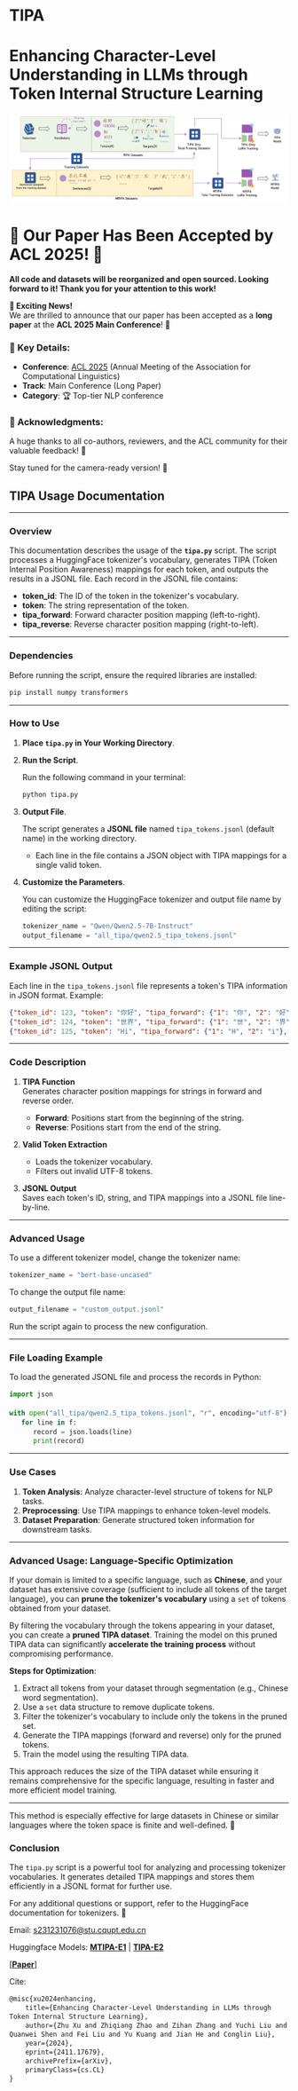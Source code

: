 # TIPA
# Enhancing Character-Level Understanding in LLMs through Token Internal Structure Learning
![img.png](img.png)

# 📄 Our Paper Has Been Accepted by ACL 2025! 🎉

**All code and datasets will be reorganized and open sourced. Looking forward to it! Thank you for your attention to this work!**

**🎉 Exciting News!**  
We are thrilled to announce that our paper has been accepted as a **long paper** at the **ACL 2025 Main Conference**! 🌟

### 📌 Key Details:
- **Conference**: [ACL 2025](https://acl2025.org/) (Annual Meeting of the Association for Computational Linguistics)  
- **Track**: Main Conference (Long Paper)  
- **Category**: 🏆 Top-tier NLP conference  

### 🙏 Acknowledgments:  
A huge thanks to all co-authors, reviewers, and the ACL community for their valuable feedback! 🤝  

Stay tuned for the camera-ready version! 📢  

## **TIPA Usage Documentation**

---

### **Overview**

This documentation describes the usage of the **`tipa.py`** script. The script processes a HuggingFace tokenizer's vocabulary, generates TIPA (Token Internal Position Awareness) mappings for each token, and outputs the results in a JSONL file. Each record in the JSONL file contains:

- **token_id**: The ID of the token in the tokenizer's vocabulary.
- **token**: The string representation of the token.
- **tipa_forward**: Forward character position mapping (left-to-right).
- **tipa_reverse**: Reverse character position mapping (right-to-left).

---

### **Dependencies**

Before running the script, ensure the required libraries are installed:

```bash
pip install numpy transformers
```

---

### **How to Use**

1. **Place `tipa.py` in Your Working Directory**.

2. **Run the Script**.

   Run the following command in your terminal:

   ```bash
   python tipa.py
   ```

3. **Output File**.

   The script generates a **JSONL file** named `tipa_tokens.jsonl` (default name) in the working directory.

   - Each line in the file contains a JSON object with TIPA mappings for a single valid token.

4. **Customize the Parameters**.

   You can customize the HuggingFace tokenizer and output file name by editing the script:

   ```python
   tokenizer_name = "Qwen/Qwen2.5-7B-Instruct"
   output_filename = "all_tipa/qwen2.5_tipa_tokens.jsonl"
   ```

---

### **Example JSONL Output**

Each line in the `tipa_tokens.jsonl` file represents a token's TIPA information in JSON format. Example:

```json
{"token_id": 123, "token": "你好", "tipa_forward": {"1": "你", "2": "好"}, "tipa_reverse": {"2": "好", "1": "你"}}
{"token_id": 124, "token": "世界", "tipa_forward": {"1": "世", "2": "界"}, "tipa_reverse": {"2": "界", "1": "世"}}
{"token_id": 125, "token": "Hi", "tipa_forward": {"1": "H", "2": "i"}, "tipa_reverse": {"2": "i", "1": "H"}}
```

---

### **Code Description**

1. **TIPA Function**  
   Generates character position mappings for strings in forward and reverse order.

   - **Forward**: Positions start from the beginning of the string.
   - **Reverse**: Positions start from the end of the string.

2. **Valid Token Extraction**  
   - Loads the tokenizer vocabulary.
   - Filters out invalid UTF-8 tokens.

3. **JSONL Output**  
   Saves each token's ID, string, and TIPA mappings into a JSONL file line-by-line.

---

### **Advanced Usage**

To use a different tokenizer model, change the tokenizer name:

```python
tokenizer_name = "bert-base-uncased"
```

To change the output file name:

```python
output_filename = "custom_output.jsonl"
```

Run the script again to process the new configuration.

---

### **File Loading Example**

To load the generated JSONL file and process the records in Python:

```python
import json

with open("all_tipa/qwen2.5_tipa_tokens.jsonl", "r", encoding="utf-8") as f:
   for line in f:
      record = json.loads(line)
      print(record)
```

---

### **Use Cases**

1. **Token Analysis**: Analyze character-level structure of tokens for NLP tasks.
2. **Preprocessing**: Use TIPA mappings to enhance token-level models.
3. **Dataset Preparation**: Generate structured token information for downstream tasks.

---

### **Advanced Usage: Language-Specific Optimization**

If your domain is limited to a specific language, such as **Chinese**, and your dataset has extensive coverage (sufficient to include all tokens of the target language), you can **prune the tokenizer's vocabulary** using a `set` of tokens obtained from your dataset. 

By filtering the vocabulary through the tokens appearing in your dataset, you can create a **pruned TIPA dataset**. Training the model on this pruned TIPA data can significantly **accelerate the training process** without compromising performance.

**Steps for Optimization**:
1. Extract all tokens from your dataset through segmentation (e.g., Chinese word segmentation).
2. Use a `set` data structure to remove duplicate tokens.
3. Filter the tokenizer's vocabulary to include only the tokens in the pruned set.
4. Generate the TIPA mappings (forward and reverse) only for the pruned tokens.
5. Train the model using the resulting TIPA data.

This approach reduces the size of the TIPA dataset while ensuring it remains comprehensive for the specific language, resulting in faster and more efficient model training.

---

This method is especially effective for large datasets in Chinese or similar languages where the token space is finite and well-defined. 🚀

### **Conclusion**

The `tipa.py` script is a powerful tool for analyzing and processing tokenizer vocabularies. It generates detailed TIPA mappings and stores them efficiently in a JSONL format for further use.

For any additional questions or support, refer to the HuggingFace documentation for tokenizers. 🚀

Email: s231231076@stu.cqupt.edu.cn

Huggingface Models:
[**MTIPA-E1**](https://huggingface.co/LLMMINE/MTIPA-7B-PositionTask) | [**TIPA-E2**](https://huggingface.co/LLMMINE/TIPA-7B-TranditionalTask)

[\[**Paper**\]](https://arxiv.org/abs/2411.17679)

Cite: 
```
@misc{xu2024enhancing,
    title={Enhancing Character-Level Understanding in LLMs through Token Internal Structure Learning},
    author={Zhu Xu and Zhiqiang Zhao and Zihan Zhang and Yuchi Liu and Quanwei Shen and Fei Liu and Yu Kuang and Jian He and Conglin Liu},
    year={2024},
    eprint={2411.17679},
    archivePrefix={arXiv},
    primaryClass={cs.CL}
}
```
